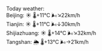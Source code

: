 Today weather:  
Beijing: ☀️   🌡️+11°C 🌬️↘22km/h  
Tianjin: ☀️   🌡️+11°C 🌬️↓30km/h  
Shijiazhuang: ☀️   🌡️+14°C 🌬️↘32km/h  
Tangshan: 🌦   🌡️+13°C 🌬️→21km/h  
